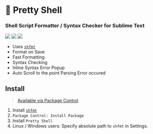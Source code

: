 # 🐚 Pretty Shell

### Shell Script Formatter / Syntax Checker for Sublime Text

[![](https://img.shields.io/badge/Platforms-Linux%20/%20macOS%20/%20Windows-blue.svg)][packagecontrol]
[![](https://img.shields.io/badge/Sublime%20Text-3+-orange.svg)][packagecontrol]
[![](https://img.shields.io/github/v/tag/aerobounce/Sublime-Pretty-Shell?display_name=tag)][packagecontrol]

- Uses [`shfmt`][shfmt]
- Format on Save
- Fast Formatting
- Syntax Checking
- Inline Syntax Error Popup
- Auto Scroll to the point Parsing Error occured


## Install

> [Available via Package Control][packagecontrol]

1. Install [`shfmt`][shfmt]
2. `Package Control: Install Package`
3. Install `Pretty Shell`
4. Linux / Windows users: Specify absolute path to `shfmt` in Settings.


[packagecontrol]: https://packagecontrol.io/packages/Pretty%20Shell
[shfmt]: https://github.com/mvdan/sh
